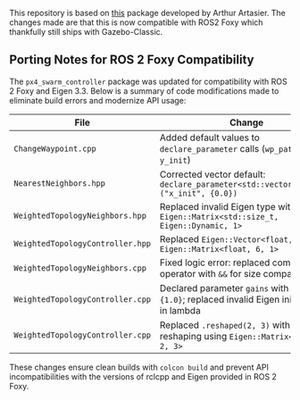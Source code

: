 This repository is based on [this](https://github.com/artastier/PX4_Swarm_Controller) package developed by Arthur Artasier. The changes made are that this is now compatible with ROS2 Foxy which thankfully still ships with Gazebo-Classic.

## Porting Notes for ROS 2 Foxy Compatibility

The `px4_swarm_controller` package was updated for compatibility with ROS 2 Foxy and Eigen 3.3. Below is a summary of code modifications made to eliminate build errors and modernize API usage:

| File | Change |
|------|--------|
| `ChangeWaypoint.cpp` | Added default values to `declare_parameter` calls (`wp_path`, `x_init`, `y_init`) |
| `NearestNeighbors.hpp` | Corrected vector default: `declare_parameter<std::vector<double>>("x_init", {0.0})` |
| `WeightedTopologyNeighbors.hpp` | Replaced invalid Eigen type with `Eigen::Matrix<std::size_t, Eigen::Dynamic, 1>` |
| `WeightedTopologyController.hpp` | Replaced `Eigen::Vector<float, 6>` with `Eigen::Matrix<float, 6, 1>` |
| `WeightedTopologyNeighbors.cpp` | Fixed logic error: replaced comma operator with `&&` for size comparison |
| `WeightedTopologyController.cpp` | Declared parameter `gains` with default `{1.0}`; replaced invalid Eigen initialization in lambda |
| `WeightedTopologyController.cpp` | Replaced `.reshaped(2, 3)` with manual reshaping using `Eigen::Matrix<float, 2, 3>` |

These changes ensure clean builds with `colcon build` and prevent API incompatibilities with the versions of rclcpp and Eigen provided in ROS 2 Foxy.
